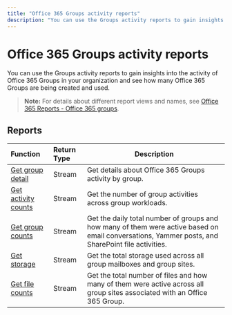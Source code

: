 ---title: "Office 365 Groups activity reports"description: "You can use the Groups activity reports to gain insights into the activity of Office 365 Groups in your organization and see how many Office 365 Groups are being created and used."---# Office 365 Groups activity reports

You can use the Groups activity reports to gain insights into the activity of Office 365 Groups in your organization and see how many Office 365 Groups are being created and used.

> **Note:** For details about different report views and names, see [Office 365 Reports - Office 365 groups](https://support.office.com/client/Office-365-groups-a27f1a99-3557-4f85-9560-a28e3d822a40).

## Reports

| Function                                 | Return Type | Description                              |
| :--------------------------------------- | :-------------- |  ---------------------------------------- |
| [Get group detail](../api/reportroot-getoffice365groupsactivitydetail.md) | Stream          | Get details about Office 365 Groups activity by group. |
| [Get activity counts](../api/reportroot-getoffice365groupsactivitycounts.md) | Stream          | Get the number of group activities across group workloads. |
| [Get group counts](../api/reportroot-getoffice365groupsactivitygroupcounts.md) | Stream          | Get the daily total number of groups and how many of them were active based on email conversations, Yammer posts, and SharePoint file activities. |
| [Get storage](../api/reportroot-getoffice365groupsactivitystorage.md) | Stream          | Get the total storage used across all group mailboxes and group sites. |
| [Get file counts](../api/reportroot-getoffice365groupsactivityfilecounts.md) | Stream          | Get the total number of files and how many of them were active across all group sites associated with an Office 365 Group. |
